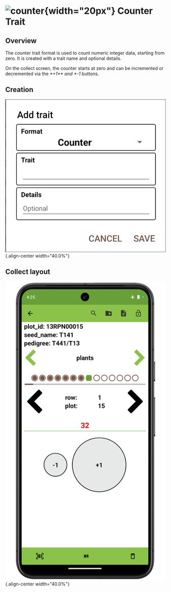 ![counter](/_static/icons/formats/numeric-positive-1.png){width="20px"} Counter Trait
=====================================================================================

Overview
--------

The counter trait format is used to count numeric integer data, starting
from zero. It is created with a trait name and optional details.

On the collect screen, the counter starts at zero and can be incremented
or decremented via the _*+1** and **-1*_ buttons.

Creation
--------

![](/_static/images/traits/formats/create_counter.png){.align-center
width="40.0%"}

Collect layout
--------------

![](/_static/images/traits/formats/collect_counter_framed.png){.align-center
width="40.0%"}
